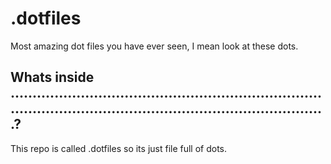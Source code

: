 # .dotfiles

Most amazing dot files you have ever seen, I mean look at these dots. 

## Whats inside ...............................................................................................................................................?

This repo is called .dotfiles so its just file full of dots.